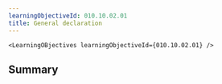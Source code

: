 ```yaml
---
learningObjectiveId: 010.10.02.01
title: General declaration
---
```


```tsx eval
<LearningOBjectives learningObjectiveId={010.10.02.01} />
```

## Summary
